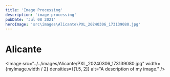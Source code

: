 ```yaml
---
title: 'Image Processing'
description: 'image-processing'
pubDate: 'Jul 08 2021'
heroImage: 'src\images\Alicante\PXL_20240306_173139080.jpg'
---
```


# Alicante

<Image
  src="../../images/Alicante/PXL_20240306_173139080.jpg"
  width={myImage.width / 2}
  densities={[1.5, 2]}
  alt="A description of my image."
/>